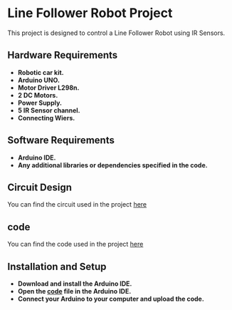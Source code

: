 # Line Follower Robot Project

This project is designed to control a Line Follower Robot using IR Sensors.

## Hardware Requirements

-  **Robotic car kit.**
-  **Arduino UNO.**
-  **Motor Driver L298n.**
-  **2 DC Motors.**
-  **Power Supply.**
-  **5 IR Sensor channel.**
-  **Connecting Wiers.**

## Software Requirements

-  **Arduino IDE.**
-  **Any additional libraries or dependencies specified in the code.**

## Circuit Design

You can find the circuit used in the project [here](https://github.com/ayshashaban/LT-robot/blob/main/LT_ROBOT.png)

## code

You can find the code used in the project [here](https://github.com/ayshashaban/LT-robot/blob/main/code.pm)

## Installation and Setup

-  **Download and install the Arduino IDE.**
-  **Open the [code](https://github.com/ayshashaban/LT-robot/blob/main/code.pm) file in the Arduino IDE.**
-  **Connect your Arduino to your computer and upload the code.**
